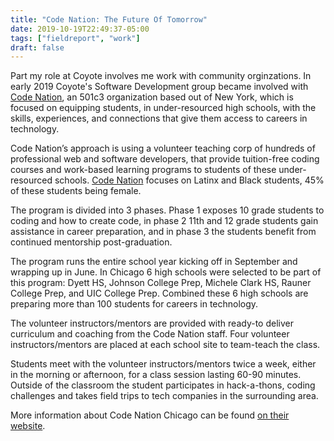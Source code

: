 ```yaml
---
title: "Code Nation: The Future Of Tomorrow"
date: 2019-10-19T22:49:37-05:00
tags: ["fieldreport", "work"]
draft: false
---
```

Part my role at Coyote involves me work with community orginzations. In early 2019 Coyote's Software Development group became involved with [Code Nation](https://codenation.org/), an 501c3 organization based out of New York, which is focused on equipping students, in under-resourced high schools, with the skills, experiences, and connections that give them access to careers in technology.

Code Nation’s approach is using a volunteer teaching corp of hundreds of professional web and software
developers, that provide tuition-free coding courses and work-based learning programs to students of
these under-resourced schools. [Code Nation](https://codenation.org/) focuses on Latinx and Black students, 45% of these students being female.

The program is divided into 3 phases. Phase 1 exposes 10 grade students to coding and how to create
code, in phase 2 11th and 12 grade students gain assistance in career preparation, and in phase 3 the
students benefit from continued mentorship post-graduation.

The program runs the entire school year kicking off in September and wrapping up in June. In Chicago 6
high schools were selected to be part of this program: Dyett HS, Johnson College Prep, Michele Clark
HS, Rauner College Prep, and UIC College Prep. Combined these 6 high schools are preparing more than
100 students for careers in technology.

The volunteer instructors/mentors are provided with ready-to deliver curriculum and coaching from the Code Nation staff. Four volunteer instructors/mentors are placed at each school site to team-teach the class.

Students meet with the volunteer instructors/mentors twice a week, either in the morning or afternoon, for a class session lasting 60-90 minutes. Outside of the classroom the student participates in hack-a-thons, coding challenges and takes field trips to tech companies in the surrounding area.

More information about Code Nation Chicago can be found [on their website](https://codenation.org/).